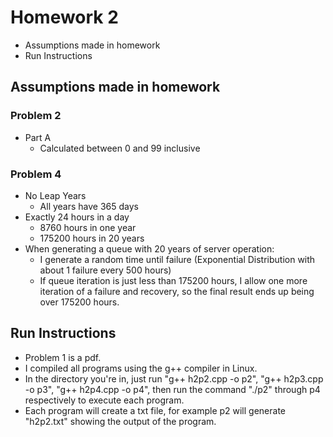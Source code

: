 # Homework 2
* Assumptions made in homework
* Run Instructions 

## Assumptions made in homework
### Problem 2
* Part A
    - Calculated between 0 and 99 inclusive

### Problem 4
* No Leap Years
    - All years have 365 days
* Exactly 24 hours in a day
    - 8760 hours in one year
    - 175200 hours in 20 years
* When generating a queue with 20 years of server operation:
    - I generate a random time until failure (Exponential Distribution with about 1 failure every 500 hours)
    - If queue iteration is just less than 175200 hours, I allow one more iteration of a failure and recovery, so the final result ends up being over 175200 hours.
    

## Run Instructions
* Problem 1 is a pdf.
* I compiled all programs using the g++ compiler in Linux.
* In the directory you're in, just run "g++ h2p2.cpp -o p2", "g++ h2p3.cpp -o p3", "g++ h2p4.cpp -o p4", then run the command "./p2" through p4 respectively to execute each program.
* Each program will create a txt file, for example p2 will generate "h2p2.txt" showing the output of the program.
